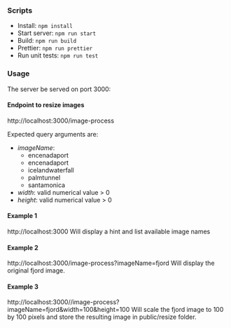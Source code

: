 ### Scripts
- Install: ```npm install```
- Start server: ```npm run start```
- Build: ```npm run build```
- Prettier: ```npm run prettier```
- Run unit tests: ```npm run test```

### Usage
The server be served on port 3000:

#### Endpoint to resize images
http://localhost:3000/image-process

Expected query arguments are:
- _imageName_:
  - encenadaport
  - encenadaport
  - icelandwaterfall
  - palmtunnel
  - santamonica
- _width_: valid numerical value > 0
- _height_: valid numerical value > 0

#### Example 1
http://localhost:3000
Will display a hint and list available image names

#### Example 2
http://localhost:3000/image-process?imageName=fjord
Will display the original fjord image.

#### Example 3
http://localhost:3000//image-process?imageName=fjord&width=100&height=100
Will scale the fjord image to 100 by 100 pixels and store the resulting image in public/resize folder.




